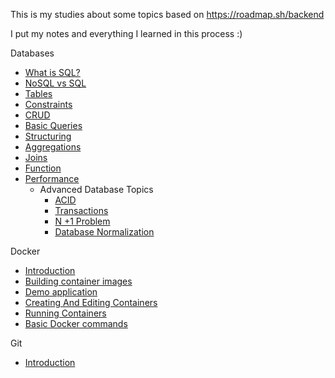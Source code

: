 
This is my studies about some topics based on https://roadmap.sh/backend

I put my notes and everything I learned in this process :)

Databases
* [What is SQL?](databases/README.md)
* [NoSQL vs SQL](databases/nosql_vs_sql.md)
* [Tables](databases/tables.md)
* [Constraints](databases/constraints.md)
* [CRUD](databases/crud.md)
* [Basic Queries](databases/basic_queries.md)
* [Structuring](databases/structuring.md)
* [Aggregations](databases/aggregations.md)
* [Joins](databases/joins.md)
* [Function](databases/functions.md)
* [Performance](databases/performance.md)
	- Advanced Database Topics
		* [ACID](databases/advanced-database-topics/acid.md)
		* [Transactions](databases/advanced-database-topics/transactions.md)
		* [N +1 Problem](databases/advanced-database-topics/n_1_problem.md)
		* [Database Normalization](databases/advanced-database-topics/database_normalization.md)

Docker
 * [Introduction](docker/README.md)
 * [Building container images](docker/building_container_images.md)
 * [Demo application](docker/demo_application.md)
 * [Creating And Editing Containers](docker/creating_editing_containers.md)
 * [Running Containers](docker/running_containers.md)
 * [Basic Docker commands](docker/basics_docker_commands.md)

Git
*  [Introduction](git/README.md)
 